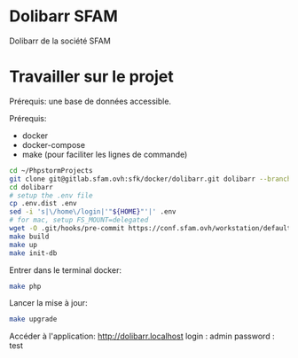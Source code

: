 Dolibarr SFAM
============

Dolibarr de la société SFAM

Travailler sur le projet
========================

Prérequis: une base de données accessible.

Prérequis:
- docker
- docker-compose
- make (pour faciliter les lignes de commande)

```sh
cd ~/PhpstormProjects
git clone git@gitlab.sfam.ovh:sfk/docker/dolibarr.git dolibarr --branch=8.0
cd dolibarr
# setup the .env file
cp .env.dist .env
sed -i 's|\/home\/login|'"${HOME}"'|' .env
# for mac, setup FS_MOUNT=delegated
wget -O .git/hooks/pre-commit https://conf.sfam.ovh/workstation/default/home/user/git/hooks/pre-commit && chmod +x .git/hooks/pre-commit
make build
make up
make init-db
```

Entrer dans le terminal docker:
```sh
make php
```

Lancer la mise à jour:
```sh
make upgrade
```

Accéder à l'application:
http://dolibarr.localhost
login : admin
password : test
